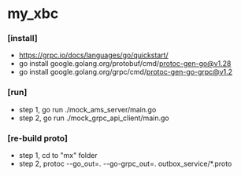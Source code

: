 # my_xbc

### [install]
- https://grpc.io/docs/languages/go/quickstart/
- go install google.golang.org/protobuf/cmd/protoc-gen-go@v1.28
- go install google.golang.org/grpc/cmd/protoc-gen-go-grpc@v1.2

### [run]
- step 1, go run ./mock_ams_server/main.go
- step 2, go run ./mock_grpc_api_client/main.go

### [re-build proto]
- step 1, cd to "mx" folder
- step 2, protoc --go_out=. --go-grpc_out=. outbox_service/*.proto
